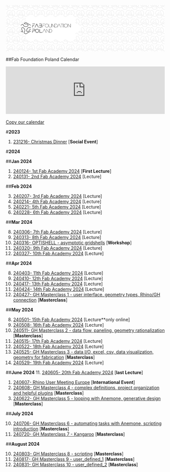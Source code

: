 



![](./assets/ffp-background2.jpg)




##Fab Foundation Poland Calendar
<iframe src="https://embed.styledcalendar.com/#I979fw9Qk0icpFR0n2AP" title="Styled Calendar" class="styled-calendar-container" style="width: 100%; border: none;" data-cy="calendar-embed-iframe"></iframe>
<script async type="module" src="https://embed.styledcalendar.com/assets/parent-window.js"></script>

[Copy our calendar](https://calendar.google.com/calendar/u/0?cid=ZmFiZm91bmRhdGlvbnBvbGFuZEBnbWFpbC5jb20)


#**2023**
1. [231216- Christmas Dinner](./e001.md) [**Social Event**]

#**2024**

##**Jan 2024**

1. [240124- 1st Fab Academy 2024](./e002.md) [**First Lecture**]
2. [240131- 2nd Fab Academy 2024](./e002.md) [Lecture]

##**Feb 2024**

3. [240207- 3rd Fab Academy 2024](./e002.md) [Lecture]
4. [240214- 4th Fab Academy 2024](./e002.md) [Lecture]
5. [240221- 5th Fab Academy 2024](./e002.md) [Lecture]
6. [240228- 6th Fab Academy 2024](./e002.md) [Lecture]

##**Mar 2024**


8. [240306- 7th Fab Academy 2024](./e002.md) [Lecture]
9. [240313- 8th Fab Academy 2024](./e002.md) [Lecture]
7. [240316- OPTISHELL - asymptotic gridshells](./optishell.md) [**Workshop**]
10. [240320- 9th Fab Academy 2024](./e002.md) [Lecture]
11. [240327- 10th Fab Academy 2024](./e002.md) [Lecture]


##**Apr 2024**


8. [240403- 11th Fab Academy 2024](./e002.md) [Lecture]
9. [240410- 12th Fab Academy 2024](./e002.md) [Lecture]
10. [240417- 13th Fab Academy 2024](./e002.md) [Lecture]
11. [240424- 14th Fab Academy 2024](./e002.md) [Lecture]
10. [240427- GH Masterclass 1 - user interface, geometry types, Rhino/GH connection](../ghmasterclass.md) [**Masterclass**]

##**May 2024**


8. [240501- 15th Fab Academy 2024](./e002.md) [Lecture**only online]
9. [240508- 16th Fab Academy 2024](./e002.md) [Lecture]
10. [240511- GH Masterclass 2 - data flow, paneling, geometry rationalization](../ghmasterclass.md) [**Masterclass**]
10. [240515- 17th Fab Academy 2024](./e002.md) [Lecture]
11. [240522- 18th Fab Academy 2024](./e002.md) [Lecture]
10. [240525- GH Masterclass 3 - data I/O, excel, csv, data visualization, geometry for fabrication](../ghmasterclass.md) [**Masterclass**]
11. [240529- 19th Fab Academy 2024](./e002.md) [Lecture]

##**June 2024**
11. [240605- 20th Fab Academy 2024](./e002.md) [**last Lecture**]
1. [240607- Rhino User Meeting Europe](../rhinousermeeting2024.md) [**International Event**]
10. [240608- GH Masterclass 4 - complex definitions, project organization and helpful plugins](../ghmasterclass.md) [**Masterclass**]
10. [240622- GH Masterclass 5 - looping with Anemone, generative design](../ghmasterclass.md) [**Masterclass**]

##**July 2024**

10. [240706- GH Masterclass 6 - automating tasks with Anemone, scripting introduction](../ghmasterclass.md) [**Masterclass**]
10. [240720- GH Masterclass 7 - Kangaroo](../ghmasterclass.md) [**Masterclass**]

##**August 2024**

10. [240803- GH Masterclass 8 - scripting](../ghmasterclass.md) [**Masterclass**]
10. [240817- GH Masterclass 9 - user_defined_1](../ghmasterclass.md) [**Masterclass**]
10. [240831- GH Masterclass 10 - user_defined_2](../ghmasterclass.md) [**Masterclass**]
